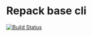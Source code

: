 # Repack base cli
[![Build Status](https://travis-ci.org/dbuarque/repack-base.svg?branch=master)](https://travis-ci.org/dbuarque/repack-base)